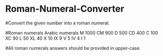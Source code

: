# Roman-Numeral-Converter

#Convert the given number into a roman numeral.

#Roman numerals	Arabic numerals
M    1000
CM    900
D     500
CD	  400
C	    100
XC	   90
L	     50
XL	   40
X	     10
IX	    9
V	      5
IV	    4
I	      1

#All roman numerals answers should be provided in upper-case.
